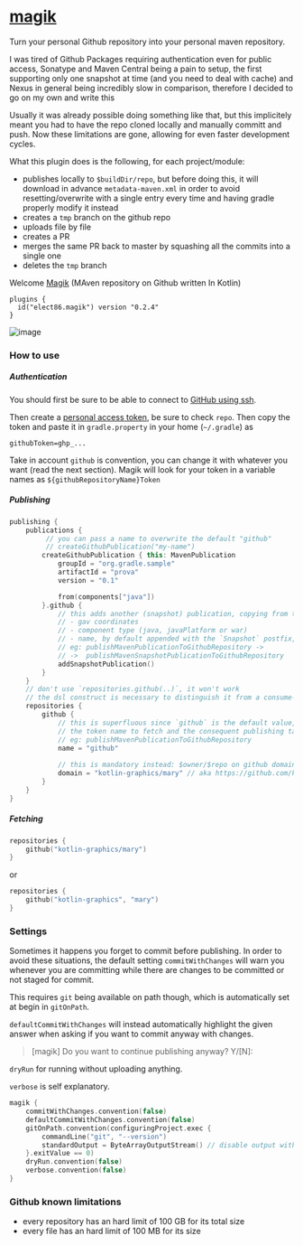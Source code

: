 # [magik](https://plugins.gradle.org/plugin/elect86.magik)


Turn your personal Github repository into your personal maven repository.

I was tired of Github Packages requiring authentication even for public access, Sonatype and Maven Central being a pain to setup, the first supporting only one snapshot at time (and you need to deal with cache) and Nexus in general being incredibly slow in comparison, therefore I decided to go on my own and write this

Usually it was already possible doing something like that, but this implicitely meant you had to have the repo cloned locally and manually committ and push. Now these limitations are gone, allowing for even faster development cycles.

What this plugin does is the following, for each project/module:
- publishes locally to `$buildDir/repo`, but before doing this, it will download in advance `metadata-maven.xml` in order to avoid resetting/overwrite with a single entry every time and having gradle properly modify it instead
- creates a `tmp` branch on the github repo
- uploads file by file
- creates a PR
- merges the same PR back to master by squashing all the commits into a single one
- deletes the `tmp` branch


Welcome [Magik](https://plugins.gradle.org/plugin/elect86.magik) (MAven repository on Github written In Kotlin)

```
plugins {
  id("elect86.magik") version "0.2.4"
}
```


![image](https://img.devrant.com/devrant/rant/r_2516404_bkZxN.jpg)

### How to use

##### Authentication

You should first be sure to be able to connect to [GitHub using ssh](https://docs.github.com/en/github/authenticating-to-github/connecting-to-github-with-ssh).

Then create a [personal access token](https://docs.github.com/en/github/authenticating-to-github/keeping-your-account-and-data-secure/creating-a-personal-access-token), be sure to check `repo`.
Then copy the token and paste it in `gradle.property` in your home (`~/.gradle`) as

`githubToken=ghp_...`

Take in account `github` is convention, you can change it with whatever you want (read the next section). Magik will look for your token in a variable names as `${githubRepositoryName}Token`

##### Publishing

```kotlin
publishing {
    publications {
         // you can pass a name to overwrite the default "github"
         // createGithubPublication("my-name") 
        createGithubPublication { this: MavenPublication
            groupId = "org.gradle.sample"
            artifactId = "prova"
            version = "0.1"

            from(components["java"])
        }.github {
            // this adds another (snapshot) publication, copying from the previous one: 
            // - gav coordinates 
            // - component type (java, javaPlatform or war)
            // - name, by default appended with the `Snapshot` postfix, 
            // eg: publishMavenPublicationToGithubRepository ->
            // ->  publishMavenSnapshotPublicationToGithubRepository
            addSnapshotPublication()
        }
    }
    // don't use `repositories.github(..)`, it won't work
    // the dsl construct is necessary to distinguish it from a consume-only repo
    repositories {
        github {
            // this is superfluous since `github` is the default value, but it determines 
            // the token name to fetch and the consequent publishing task name 
            // eg: publishMavenPublicationToGithubRepository
            name = "github" 
            
            // this is mandatory instead: $owner/$repo on github domain
            domain = "kotlin-graphics/mary" // aka https://github.com/kotlin-graphics/mary
        }
    }
}
```

##### Fetching

```kotlin
repositories {
    github("kotlin-graphics/mary")
}
```

or

```kotlin
repositories {
    github("kotlin-graphics", "mary")
}
```

### Settings

Sometimes it happens you forget to commit before publishing. In order to avoid these situations, 
the default setting `commitWithChanges` will warn you whenever you are committing while there are changes to be committed or 
not staged for commit.

This requires `git` being available on path though, which is automatically set at begin in `gitOnPath`.

`defaultCommitWithChanges` will instead automatically highlight the given answer when asking if you
want to commit anyway with changes.

> [magik] Do you want to continue publishing anyway? Y/[N]:

`dryRun` for running without uploading anything.

`verbose` is self explanatory.

```kotlin
magik {
    commitWithChanges.convention(false)
    defaultCommitWithChanges.convention(false)
    gitOnPath.convention(configuringProject.exec {
        commandLine("git", "--version")
        standardOutput = ByteArrayOutputStream() // disable output with a dummy instance
    }.exitValue == 0)
    dryRun.convention(false)
    verbose.convention(false)
}
```


### Github known limitations

- every repository has an hard limit of 100 GB for its total size
- every file has an hard limit of 100 MB for its size

